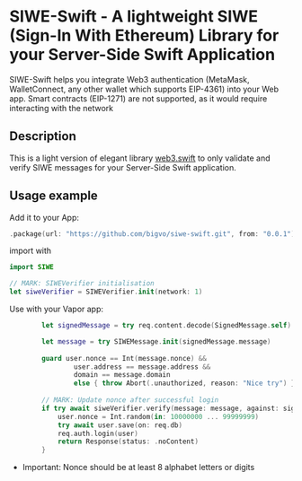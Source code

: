 # SIWE-Swift - A lightweight SIWE (Sign-In With Ethereum) Library for your Server-Side Swift Application

SIWE-Swift helps you integrate Web3 authentication (MetaMask, WalletConnect, any other wallet which supports EIP-4361) into your Web app.
Smart contracts (EIP-1271) are not supported, as it would require interacting with the network

## Description
This is a light version of elegant library [web3.swift](https://github.com/argentlabs/web3.swift) to only validate and verify SIWE messages for your Server-Side Swift application.

## Usage example
Add it to your App:

```swift
.package(url: "https://github.com/bigvo/siwe-swift.git", from: "0.0.1"),
```

import with

```swift
import SIWE

// MARK: SIWEVerifier initialisation
let siweVerifier = SIWEVerifier.init(network: 1)
```

Use with your Vapor app:

```swift
        let signedMessage = try req.content.decode(SignedMessage.self)

        let message = try SIWEMessage.init(signedMessage.message)
        
        guard user.nonce == Int(message.nonce) &&
                user.address == message.address &&
                domain == message.domain
                else { throw Abort(.unauthorized, reason: "Nice try") }
                
        // MARK: Update nonce after successful login
        if try await siweVerifier.verify(message: message, against: signedMessage.signature) {
            user.nonce = Int.random(in: 10000000 ... 99999999)
            try await user.save(on: req.db)
            req.auth.login(user)
            return Response(status: .noContent)
        }
```

- Important: Nonce should be at least 8 alphabet letters or digits
